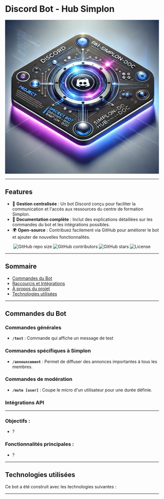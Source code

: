 # Discord Bot - Hub Simplon

<p align="center"><img src="assets/img/discord-img.webp" alt="Simplon main-img"/></p>

---

## Features

- 🤖 **Gestion centralisée** : Un bot Discord conçu pour faciliter la communication et l'accès aux ressources du centre de formation Simplon.
- 📄 **Documentation complète** : Inclut des explications détaillées sur les commandes du bot et les intégrations possibles.
- 🌍 **Open-source** : Contribuez facilement via GitHub pour améliorer le bot et ajouter de nouvelles fonctionnalités.

<div align="center">
  <img src="https://img.shields.io/github/repo-size/Simplon-hdf/discord-p4-bot-simplon-hub-doc" alt="GitHub repo size" />
  <img src="https://img.shields.io/github/contributors/Simplon-hdf/discord-p4-bot-simplon-hub-doc" alt="GitHub contributors" />
  <img src="https://img.shields.io/github/stars/Simplon-hdf/discord-p4-bot-simplon-hub-doc?style=social" alt="GitHub stars" />
  <img src="https://img.shields.io/github/license/Simplon-hdf/discord-p4-bot-simplon-hub-doc" alt="License" />
</div>

---

## Sommaire

- [Commandes du Bot](#commandes-du-bot)
- [Raccourcis et Intégrations](#raccourcis-et-intégrations)
- [À propos du projet](#à-propos-du-projet)
- [Technologies utilisées](#technologies-utilisées)

---

## Commandes du Bot

### Commandes générales

- **`/test`** : Commande qui affiche un message de test

### Commandes spécifiques à Simplon

- **`/announcement`** : Permet de diffuser des annonces importantes à tous les membres.

### Commandes de modération

- **`/mute [user]`** : Coupe le micro d'un utilisateur pour une durée définie.

### Intégrations API

---

### Objectifs :

- ?

### Fonctionnalités principales :

- ?

---

## Technologies utilisées

Ce bot a été construit avec les technologies suivantes :

---
